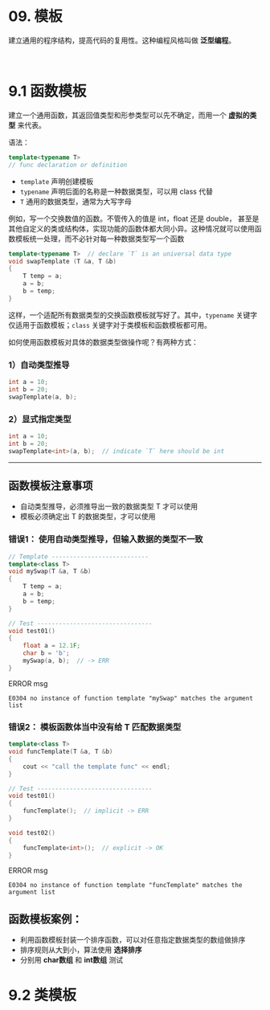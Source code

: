# 09. 模板

建立通用的程序结构，提高代码的复用性。这种编程风格叫做 **泛型编程**。

<br>

# 9.1 函数模板
建立一个通用函数，其返回值类型和形参类型可以先不确定，而用一个 **虚拟的类型** 来代表。  

语法：
```cpp
template<typename T>
// func declaration or definition
```
- `template` 声明创建模板
- `typename` 声明后面的名称是一种数据类型，可以用 class 代替
- `T` 通用的数据类型，通常为大写字母

例如，写一个交换数值的函数。不管传入的值是 int，float 还是 double， 甚至是其他自定义的类或结构体，实现功能的函数体都大同小异。这种情况就可以使用函数模板统一处理，而不必针对每一种数据类型写一个函数
```cpp
template<typename T>  // declare `T` is an universal data type
void swapTemplate (T &a, T &b)
{
    T temp = a;
    a = b;
    b = temp;
}
```
这样，一个适配所有数据类型的交换函数模板就写好了。其中，`typename` 关键字仅适用于函数模板；`class` 关键字对于类模板和函数模板都可用。

如何使用函数模板对具体的数据类型做操作呢？有两种方式：
### **1）自动类型推导**
```cpp
int a = 10;
int b = 20;
swapTemplate(a, b);
```
### **2）显式指定类型**
```cpp
int a = 10;
int b = 20;
swapTemplate<int>(a, b);  // indicate `T` here should be int
```
***
## 函数模板注意事项

- 自动类型推导，必须推导出一致的数据类型 T 才可以使用
- 模板必须确定出 T 的数据类型，才可以使用

### **错误1：** 使用自动类型推导，但输入数据的类型不一致
```cpp
// Template ---------------------------
template<class T>
void mySwap(T &a, T &b)
{
	T temp = a;
	a = b;
	b = temp;
}

// Test --------------------------------
void test01()
{
	float a = 12.1F;
	char b = 'b';
	mySwap(a, b);  // -> ERR
}
```
ERROR msg
```
E0304 no instance of function template "mySwap" matches the argument list
```
### **错误2：** 模板函数体当中没有给 T 匹配数据类型
```cpp
template<class T>
void funcTemplate(T &a, T &b)
{
	cout << "call the template func" << endl;
}

// Test --------------------------------
void test01()
{
	funcTemplate();  // implicit -> ERR
}

void test02()
{
	funcTemplate<int>();  // explicit -> OK
}
```
ERROR msg
```
E0304 no instance of function template "funcTemplate" matches the argument list
```

## 函数模板案例：
- 利用函数模板封装一个排序函数，可以对任意指定数据类型的数组做排序
- 排序规则从大到小，算法使用 **选择排序**
- 分别用 **char数组** 和 **int数组** 测试
# 9.2 类模板